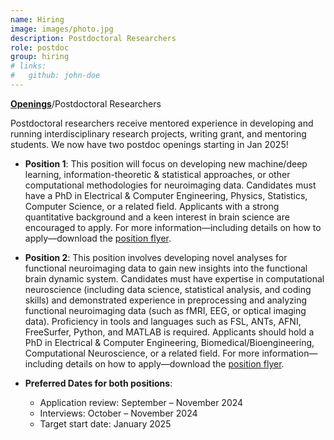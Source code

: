 ```yaml
---
name: Hiring
image: images/photo.jpg
description: Postdoctoral Researchers
role: postdoc
group: hiring
# links:
#   github: john-doe 
---
```

[**Openings**](/team/#openings)/Postdoctoral Researchers

Postdoctoral researchers receive mentored experience in developing and running interdisciplinary research projects, writing grant, and mentoring students. We now have two postdoc openings starting in Jan 2025!

- **Position 1**: This position will focus on developing new machine/deep learning, information-theoretic & statistical approaches, or other computational methodologies for neuroimaging data. Candidates must have a PhD in Electrical & Computer Engineering, Physics, Statistics, Computer Science, or a related field. Applicants with a strong quantitative background and a keen interest in brain science are encouraged to apply. For more information—including details on how to apply—download the [position flyer](/assets/hirings/hire2025_Postdoctoral_Associate.pdf).

- **Position 2**: This position involves developing novel analyses for functional neuroimaging data to gain new insights into the functional brain dynamic system. Candidates must have expertise in computational neuroscience (including data science, statistical analysis, and coding skills) and demonstrated experience in preprocessing and analyzing functional neuroimaging data (such as fMRI, EEG, or optical imaging data). Proficiency in tools and languages such as FSL, ANTs, AFNI, FreeSurfer, Python, and MATLAB is required. Applicants should hold a PhD in Electrical & Computer Engineering, Biomedical/Bioengineering, Computational Neuroscience, or a related field. For more information—including details on how to apply—download the [position flyer](/assets/hirings/hire2025_Postdoctoral_Fellow.pdf).

- **Preferred Dates for both positions**:
    - Application review: September – November 2024
    - Interviews: October – November 2024
    - Target start date: January 2025

<!-- If you are interested in joining us, please email me with your CV and a cover letter. -->